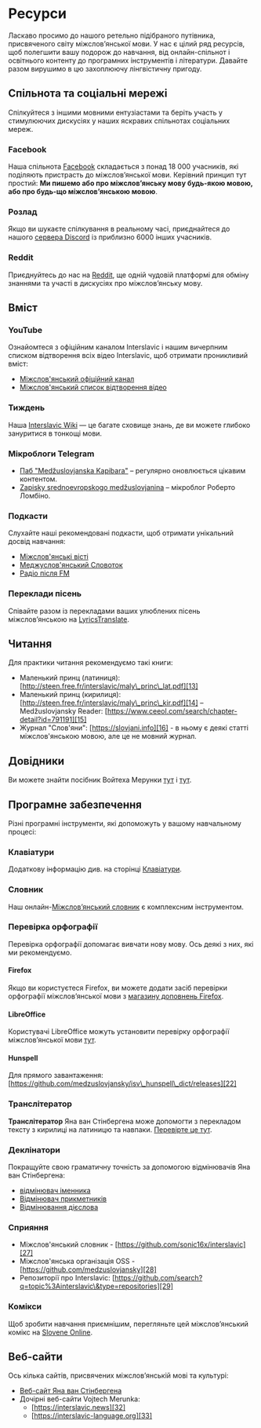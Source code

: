 

# Ресурси

Ласкаво просимо до нашого ретельно підібраного путівника, присвяченого світу міжслов’янської мови. У нас є цілий ряд ресурсів, щоб полегшити вашу подорож до навчання, від онлайн-спільнот і освітнього контенту до програмних інструментів і літератури. Давайте разом вирушимо в цю захоплюючу лінгвістичну пригоду.

## Спільнота та соціальні мережі

Спілкуйтеся з іншими мовними ентузіастами та беріть участь у стимулюючих дискусіях у наших яскравих спільнотах соціальних мереж.

### Facebook

Наша спільнота [Facebook][1] складається з понад 18 000 учасників, які поділяють пристрасть до міжслов’янської мови. Керівний принцип тут простий: **Ми пишемо або про міжслов’янську мову будь-якою мовою, або про будь-що міжслов’янською мовою**.

### Розлад

Якщо ви шукаєте спілкування в реальному часі, приєднайтеся до нашого [сервера Discord][2] із приблизно 6000 інших учасників.

### Reddit

Приєднуйтесь до нас на [Reddit][3], ще одній чудовій платформі для обміну знаннями та участі в дискусіях про міжслов’янську мову.

## Вміст

### YouTube

Ознайомтеся з офіційним каналом Interslavic і нашим вичерпним списком відтворення всіх відео Interslavic, щоб отримати проникливий вміст:

- [Міжслов'янський офіційний канал][4]
- [Міжслов'янський список відтворення відео][5]

### Тиждень

Наша [Interslavic Wiki][6] — це багате сховище знань, де ви можете глибоко зануритися в тонкощі мови.

### Мікроблоги Telegram

- [Паб "Medžuslovjanska Kapibara"][7] – регулярно оновлюється цікавим контентом.
- [Zapisky srednoevropskogo medžuslovjanina][8] – мікроблог Роберто Ломбіно.

### Подкасти

Слухайте наші рекомендовані подкасти, щоб отримати унікальний досвід навчання:

- [Міжслов'янські вісті][9]
- [Меджуслов'янський Словоток][10]
- [Радіо після FM][11]

### Переклади пісень

Співайте разом із перекладами ваших улюблених пісень міжслов’янською на [LyricsTranslate][12].

## Читання

Для практики читання рекомендуємо такі книги:

- Маленький принц (латиниця): [http://steen.free.fr/interslavic/maly\_princ\_lat.pdf][13]
- Маленький принц (кирилиця): [http://steen.free.fr/interslavic/maly\_princ\_kir.pdf][14]
– Medžuslovjansky Reader: [https://www.ceeol.com/search/chapter-detail?id=791191][15]
- Журнал "Слов'яни": [https://slovjani.info][16] - в ньому є деякі статті міжслов'янською мовою, але це не мовний журнал.

## Довідники

Ви можете знайти посібник Войтеха Мерунки [тут][17] і [тут][15].

## Програмне забезпечення

Різні програмні інструменти, які допоможуть у вашому навчальному процесі:

### Клавіатури

Додаткову інформацію див. на сторінці [Клавіатури][18].

### Словник

Наш онлайн-[Міжслов’янський словник][19] є комплексним інструментом.

### Перевірка орфографії

Перевірка орфографії допомагає вивчати нову мову. Ось деякі з них, які ми рекомендуємо.

#### Firefox

Якщо ви користуєтеся Firefox, ви можете додати засіб перевірки орфографії міжслов’янської мови з [магазину доповнень Firefox][20].

#### LibreOffice

Користувачі LibreOffice можуть установити перевірку орфографії міжслов’янської мови [тут][21].

#### Hunspell

Для прямого завантаження: [https://github.com/medzuslovjansky/isv\_hunspell\_dict/releases][22]

### Транслітератор

**Транслітератор** Яна ван Стінбергена може допомогти з перекладом тексту з кирилиці на латиницю та навпаки. [Перевірте це тут][23].

### Деклінатори

Покращуйте свою граматичну точність за допомогою відмінювачів Яна ван Стінбергена:

- [відмінювач іменника][24]
- [Відмінювач прикметників][25]
- [Відмінювання дієслова][26]

### Сприяння

- Міжслов'янський словник - [https://github.com/sonic16x/interslavic][27]
- Міжслов'янська організація OSS - [https://github.com/medzuslovjansky][28]
- Репозиторії про Interslavic: [https://github.com/search?q=topic%3Ainterslavic\&type=repositories][29]

### Комікси

Щоб зробити навчання приємнішим, перегляньте цей міжслов’янський комікс на [Slovene Online][30].

## Веб-сайти

Ось кілька сайтів, присвячених міжслов’янській мові та культурі:

- [Веб-сайт Яна ван Стінбергена][31]
- Дочірні веб-сайти Vojtech Merunka:
  - [https://interslavic.news][32]
  - [https://interslavic-language.org][33]

[1]: https://www.facebook.com/groups/interslavic

[2]: https://discord.com/invite/n3saqm27QW

[3]: https://www.reddit.com/r/interslavic/

[4]: https://www.youtube.com/channel/UCShYXuD2TyJlYd9UWUUiYiA

[5]: https://www.youtube.com/playlist?list=PLT_X5HnKrXoiL3a5oK9Tv977JI8ijvFNM

[6]: https://isv.miraheze.org/

[7]: https://t.me/interslavicthings

[8]: https://t.me/zapiskysm

[9]: https://interslavic.news/podkast

[10]: https://linktr.ee/medzuslovjansky.slovotok

[11]: https://tyflonet.com/siciliano/arhiv/

[12]: https://lyricstranslate.com/language/interslavic

[13]: http://steen.free.fr/interslavic/maly_princ_lat.pdf

[14]: http://steen.free.fr/interslavic/maly_princ_kir.pdf

[15]: https://www.ceeol.com/search/chapter-detail?id=791191

[16]: https://slovjani.info

[17]: https://www.patro.cz/interslavic-zonal-constructed-language/

[18]: ./keyboards.md

[19]: https://interslavic-dictionary.com/

[20]: https://addons.mozilla.org/en-US/firefox/addon/interslavic-spellcheck/

[21]: https://extensions.libreoffice.org/en/extensions/show/15995

[22]: https://github.com/medzuslovjansky/isv_hunspell_dict/releases

[23]: http://steen.free.fr/interslavic/transliterator.html

[24]: http://steen.free.fr/interslavic/declinator.html

[25]: http://steen.free.fr/interslavic/adjectivator.html

[26]: http://steen.free.fr/interslavic/conjugator.html

[27]: https://github.com/sonic16x/interslavic

[28]: https://github.com/medzuslovjansky

[29]: https://github.com/search?q=topic%3Ainterslavic&type=repositories

[30]: https://slovene.online/animation/1.0/msl/index.html

[31]: http://steen.free.fr/interslavic

[32]: https://interslavic.news

[33]: https://interslavic-language.org


